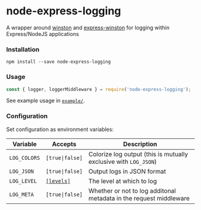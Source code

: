 # node-express-logging
A wrapper around [winston](https://github.com/winstonjs/winston) and [express-winston](https://github.com/bithavoc/express-winston) for logging within Express/NodeJS applications

### Installation

```
npm install --save node-express-logging
```

### Usage

```javascript
const { logger, loggerMiddleware } = require('node-express-logging');
```

See example usage in [`example/`](/example).

### Configuration

Set configuration as environment variables:

|Variable|Accepts|Description|
|-|-|-|
|`LOG_COLORS`|`[true\|false]`|Colorize log output (this is mutually exclusive with `LOG_JSON`)|
|`LOG_JSON`|`[true\|false]`|Output logs in JSON format|
|`LOG_LEVEL`|[`[levels]`](https://github.com/winstonjs/winston#logging-levels)|The level at which to log|
|`LOG_META`|`[true\|false]`|Whether or not to log additonal metadata in the request middleware|
